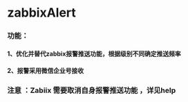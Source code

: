 # zabbixAlert


### 功能：
#### 1、优化并替代zabbix报警推送功能，根据级别不同确定推送频率
#### 2、报警采用微信企业号接收
### 注意 ：Zabiix 需要取消自身报警推送功能 ，详见help